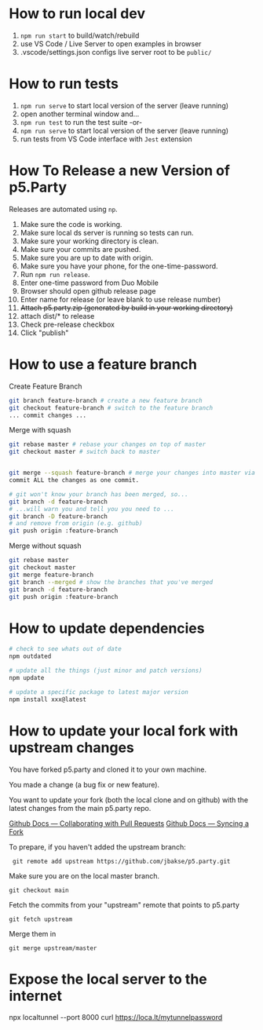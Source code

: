 # How to run local dev

1. `npm run start` to build/watch/rebuild
2. use VS Code / Live Server to open examples in browser
3. .vscode/settings.json configs live server root to be `public/`

# How to run tests

1. `npm run serve` to start local version of the server (leave running)
2. open another terminal window and...
3. `npm run test` to run the test suite
   -or-
4. `npm run serve` to start local version of the server (leave running)
5. run tests from VS Code interface with `Jest` extension

# How To Release a new Version of p5.Party

Releases are automated using `np`.

1. Make sure the code is working.
1. Make sure local ds server is running so tests can run.
1. Make sure your working directory is clean.
1. Make sure your commits are pushed.
1. Make sure you are up to date with origin.
1. Make sure you have your phone, for the one-time-password.
1. Run `npm run release`.
1. Enter one-time password from Duo Mobile
1. Browser should open github release page
1. Enter name for release (or leave blank to use release number)
1. ~~Attach p5.party.zip (generated by build in your working directory)~~
1. attach dist/\* to release
1. Check pre-release checkbox
1. Click "publish"

# How to use a feature branch

Create Feature Branch

```bash
git branch feature-branch # create a new feature branch
git checkout feature-branch # switch to the feature branch
... commit changes ...
```

Merge with squash

```bash
git rebase master # rebase your changes on top of master
git checkout master # switch back to master


git merge --squash feature-branch # merge your changes into master via a squash
commit ALL the changes as one commit.

# git won't know your branch has been merged, so...
git branch -d feature-branch
# ...will warn you and tell you you need to ...
git branch -D feature-branch
# and remove from origin (e.g. github)
git push origin :feature-branch
```

Merge without squash

```bash
git rebase master
git checkout master
git merge feature-branch
git branch --merged # show the branches that you've merged
git branch -d feature-branch
git push origin :feature-branch
```

# How to update dependencies

```bash
# check to see whats out of date
npm outdated

# update all the things (just minor and patch versions)
npm update

# update a specific package to latest major version
npm install xxx@latest

```

# How to update your local fork with upstream changes

You have forked p5.party and cloned it to your own machine.

You made a change (a bug fix or new feature).

You want to update your fork (both the local clone and on github) with the latest changes from the main p5.party repo.

[Github Docs — Collaborating with Pull Requests](https://docs.github.com/en/pull-requests/collaborating-with-pull-requests)
[Github Docs — Syncing a Fork](https://docs.github.com/en/pull-requests/collaborating-with-pull-requests/working-with-forks/syncing-a-fork)

To prepare, if you haven't added the upstream branch:

```
 git remote add upstream https://github.com/jbakse/p5.party.git
```

Make sure you are on the local master branch.

```
git checkout main
```

Fetch the commits from your "upstream" remote that points to p5.party

```
git fetch upstream
```

Merge them in

```
git merge upstream/master
```

# Expose the local server to the internet

npx localtunnel --port 8000
curl https://loca.lt/mytunnelpassword
